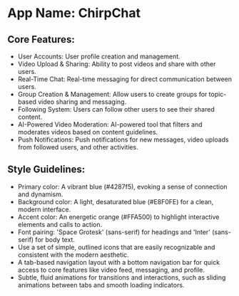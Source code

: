 # **App Name**: ChirpChat

## Core Features:

- User Accounts: User profile creation and management.
- Video Upload & Sharing: Ability to post videos and share with other users.
- Real-Time Chat: Real-time messaging for direct communication between users.
- Group Creation & Management: Allow users to create groups for topic-based video sharing and messaging.
- Following System: Users can follow other users to see their shared content.
- AI-Powered Video Moderation: AI-powered tool that filters and moderates videos based on content guidelines.
- Push Notifications: Push notifications for new messages, video uploads from followed users, and other activities.

## Style Guidelines:

- Primary color: A vibrant blue (#4287f5), evoking a sense of connection and dynamism.
- Background color: A light, desaturated blue (#E8F0FE) for a clean, modern interface.
- Accent color: An energetic orange (#FFA500) to highlight interactive elements and calls to action.
- Font pairing: 'Space Grotesk' (sans-serif) for headings and 'Inter' (sans-serif) for body text.
- Use a set of simple, outlined icons that are easily recognizable and consistent with the modern aesthetic.
- A tab-based navigation layout with a bottom navigation bar for quick access to core features like video feed, messaging, and profile.
- Subtle, fluid animations for transitions and interactions, such as sliding animations between tabs and smooth loading indicators.